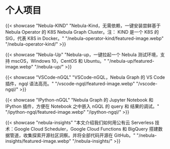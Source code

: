 # 个人项目


{{< showcase "Nebula-KIND" "Nebula-Kind，无需依赖，一键安装尝鲜基于 Nebula Operator 的 K8S Nebula Graph Cluster。注： KIND 是一个 K8S 的 SIG，代表 K8S in Docker。" "/nebula-operator-kind/featured-image.webp" "/nebula-operator-kind/" >}}

{{< showcase "Nebula-Up" "Nebula-up，一键拉起一个 Nebula 测试环境，支持 mscOS，Windows 10，CentOS 和 Ubuntu。" "/nebula-up/featured-image.webp" "/nebula-up/" >}}

{{< showcase "VSCode-nGQL" "VSCode-nGQL，Nebula Graph 的 VS Code 插件，ngql 语法高亮。" "/vscode-ngql/featured-image.webp" "/vscode-ngql/" >}}

{{< showcase "IPython-nGQL" "Nebula Graph 的 Jupyter Notebook 和 IPython 插件，方便在 Notebook 之中嵌入 nGQL 的 query 和 结果的调试。" "/ipython-ngql/featured-image.webp" "/ipython-ngql/" >}}

{{< showcase "nebula-insights" "本文介绍我们如何用公有云 Serverless 技术：Google Cloud Scheduler，Google Cloud Functions 和 BigQuery 搭建数据管道，收集探索开源社区洞察。并将全部代码开源在 GitHub。" "/nebula-insights/featured-image.webp" "/nebula-insights/" >}}

